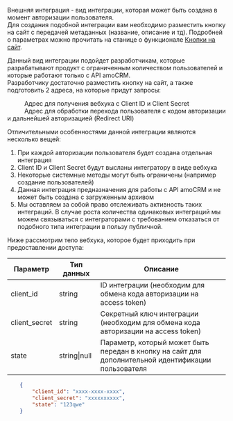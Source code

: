
<a name="common-info"></a>

Внешняя интеграция - вид интеграции, которая может быть создана в момент авторизации пользователя.<br>
Для создания подобной интеграции вам необходимо разместить кнопку на сайт с передачей метаданных (название, описание и тд). Подробней о параметрах можно прочитать на станице о функционале [Кнопки на сайт](https://amocrm.ru/developers/content/oauth/button).

Данный вид интеграции подойдет разработчикам, которые разрабатывают продукт с ограниченным количеством пользователей и которые работают только с API amoCRM.<br>Разработчику достаточно разместить кнопку на сайт, а также подготовить 2 адреса, на которые придут запросы:

          Адрес для получения вебхука с Client ID и Client Secret   
          Адрес для обработки перехода пользователя с кодом авторизации и дальнейшей авторизацией (Redirect URI)

Отличительными особенностями данной интеграции являются несколько вещей:

1.  При каждой авторизации пользователя будет создана отдельная интеграция
2.  Client ID и Client Secret будут высланы интегратору в виде вебхука
3.  Некоторые системные методы могут быть ограничены (например создание пользователей)
4.  Данная интеграция предназначения для работы с API amoCRM и не может быть создана с загруженным архивом
5.  Мы оставляем за собой право отслеживать активность таких интеграций. В случае роста количества одинаковых интеграций мы можем связываться с интеграторами с требованием отказаться от подобного типа интеграции в пользу публичной.

Ниже рассмотрим тело вебхука, которое будет приходить при предоставлении
доступа:

| Параметр       | Тип данных   | Описание |
|----------------|--------------|----------|
| client\_id     | string       | ID интеграции (необходим для обмена кода авторизации на access token) |
| client\_secret | string       | Секретный ключ интеграции (необходим для обмена кода авторизации на access token) |
| state          | string\|null | Параметр, который может быть передан в кнопку на сайт для дополнительной идентификации пользователя|

```json
    {
        "client_id": "xxxx-xxxx-xxxx",
        "client_secret": "xxxxxxxxxx",
        "state": "123qwe"
    } 
```

<!-- Generated at Thu, 04 Mar 2021 14:12:15 +0000. amoCRM Documentation Generator -->